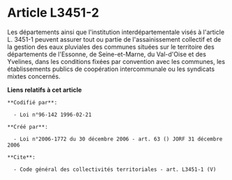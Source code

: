 # Article L3451-2

Les départements ainsi que l'institution interdépartementale visés à l'article L. 3451-1 peuvent assurer tout ou partie de
l'assainissement collectif et de la gestion des eaux pluviales des communes situées sur le territoire des départements de
l'Essonne, de Seine-et-Marne, du Val-d'Oise et des Yvelines, dans les conditions fixées par convention avec les communes, les
établissements publics de coopération intercommunale ou les syndicats mixtes concernés.

**Liens relatifs à cet article**

	**Codifié par**:

	  - Loi n°96-142 1996-02-21

	**Créé par**:

	  - Loi n°2006-1772 du 30 décembre 2006 - art. 63 () JORF 31 décembre 2006

	**Cite**:

	  - Code général des collectivités territoriales - art. L3451-1 (V)
